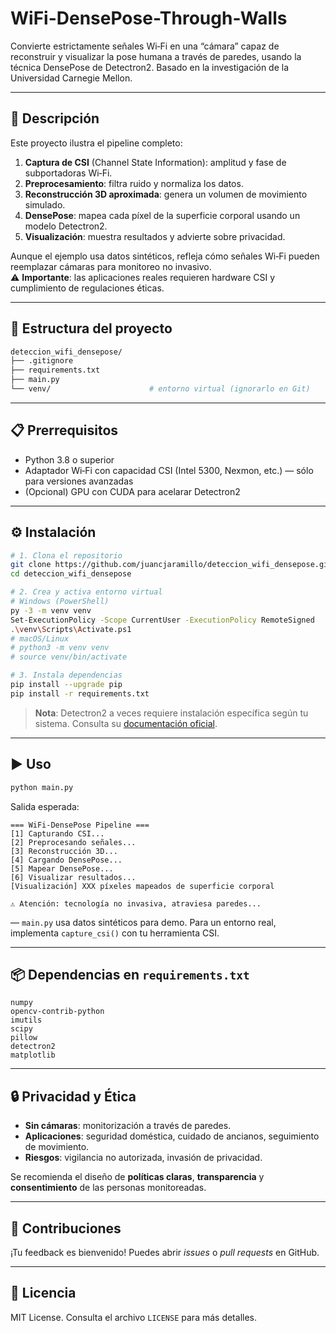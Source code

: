 # WiFi-DensePose-Through-Walls

Convierte estrictamente señales Wi‑Fi en una “cámara” capaz de reconstruir y visualizar la pose humana a través de paredes, usando la técnica DensePose de Detectron2. Basado en la investigación de la Universidad Carnegie Mellon.

---

## 📝 Descripción

Este proyecto ilustra el pipeline completo:

1. **Captura de CSI** (Channel State Information): amplitud y fase de subportadoras Wi‑Fi.
2. **Preprocesamiento**: filtra ruido y normaliza los datos.
3. **Reconstrucción 3D aproximada**: genera un volumen de movimiento simulado.
4. **DensePose**: mapea cada píxel de la superficie corporal usando un modelo Detectron2.
5. **Visualización**: muestra resultados y advierte sobre privacidad.

Aunque el ejemplo usa datos sintéticos, refleja cómo señales Wi‑Fi pueden reemplazar cámaras para monitoreo no invasivo.  
⚠️ **Importante**: las aplicaciones reales requieren hardware CSI y cumplimiento de regulaciones éticas.

---

## 📁 Estructura del proyecto

```bash
deteccion_wifi_densepose/
├── .gitignore
├── requirements.txt
├── main.py
└── venv/                      # entorno virtual (ignorarlo en Git)
```

---

## 📋 Prerrequisitos

- Python 3.8 o superior  
- Adaptador Wi‑Fi con capacidad CSI (Intel 5300, Nexmon, etc.) — sólo para versiones avanzadas  
- (Opcional) GPU con CUDA para acelarar Detectron2

---

## ⚙️ Instalación

```bash
# 1. Clona el repositorio
git clone https://github.com/juancjaramillo/deteccion_wifi_densepose.git
cd deteccion_wifi_densepose

# 2. Crea y activa entorno virtual
# Windows (PowerShell)
py -3 -m venv venv
Set-ExecutionPolicy -Scope CurrentUser -ExecutionPolicy RemoteSigned
.\venv\Scripts\Activate.ps1
# macOS/Linux
# python3 -m venv venv
# source venv/bin/activate

# 3. Instala dependencias
pip install --upgrade pip
pip install -r requirements.txt
```

> **Nota**: Detectron2 a veces requiere instalación específica según tu sistema. Consulta su [documentación oficial](https://github.com/facebookresearch/detectron2).

---

## ▶️ Uso

```bash
python main.py
```

Salida esperada:
```
=== WiFi-DensePose Pipeline ===
[1] Capturando CSI...
[2] Preprocesando señales...
[3] Reconstrucción 3D...
[4] Cargando DensePose...
[5] Mapear DensePose...
[6] Visualizar resultados...
[Visualización] XXX píxeles mapeados de superficie corporal

⚠️ Atención: tecnología no invasiva, atraviesa paredes...
```

— `main.py` usa datos sintéticos para demo. Para un entorno real, implementa `capture_csi()` con tu herramienta CSI.

---

## 📦 Dependencias en `requirements.txt`

```text
numpy
opencv-contrib-python
imutils
scipy
pillow
detectron2
matplotlib
```

---

## 🔒 Privacidad y Ética

- **Sin cámaras**: monitorización a través de paredes.  
- **Aplicaciones**: seguridad doméstica, cuidado de ancianos, seguimiento de movimiento.  
- **Riesgos**: vigilancia no autorizada, invasión de privacidad.  

Se recomienda el diseño de **políticas claras**, **transparencia** y **consentimiento** de las personas monitoreadas.

---

## 🤝 Contribuciones

¡Tu feedback es bienvenido! Puedes abrir _issues_ o _pull requests_ en GitHub.

---

## 📄 Licencia

MIT License. Consulta el archivo `LICENSE` para más detalles.

